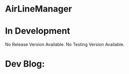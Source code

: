 # AirLineManager

# In Development
No Release Version Available.
No Testing Version Available.


# Dev Blog:
